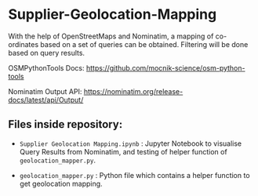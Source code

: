 # Supplier-Geolocation-Mapping
With the help of OpenStreetMaps and Nominatim, a mapping of co-ordinates based on a set of queries can be obtained. Filtering will be done based on query results.

OSMPythonTools Docs: https://github.com/mocnik-science/osm-python-tools

Nominatim Output API: https://nominatim.org/release-docs/latest/api/Output/

## Files inside repository:

- `Supplier Geolocation Mapping.ipynb` : Jupyter Notebook to visualise Query Results from Nominatim, and testing of helper function of `geolocation_mapper.py`.

- `geolocation_mapper.py` : Python file which contains a helper function to get geolocation mapping.
